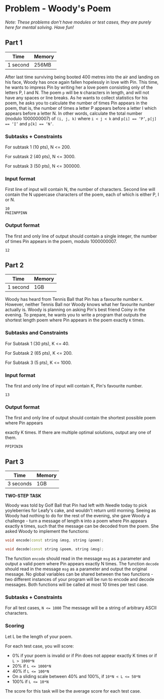# Problem - Woody's Poem

*Note: These problems don't have modules or test cases, they are purely here for mental solving. Have fun!*

## Part 1

| Time | Memory |
| --- | --- |
| 1 second | 256MB |

After last time surviving being booted 400 metres into the air and landing on his face, Woody has once again fallen hopelessly in love with Pin. This time, he wants to impress Pin by writing her a love poem consisting only of the letters P, I and N. The poem `p` will be `N` characters in length, and will not have any spaces or line breaks. As he wants to collect statistics for his poem, he asks you to calculate the number of times Pin appears in the poem, that is, the number of times a letter P appears before a letter I which appears before a letter N. In other words, calculate the total number (modulo 1000000007) of `(i, j, k)` where `i < j < k` and `p[i] == ‘P’`, `p[j] == ‘I’` and `p[k] == ‘N’`.

### Subtasks + Constraints

For subtask 1 (10 pts), N <= 200.

For subtask 2 (40 pts), N <= 3000.

For subtask 3 (50 pts), N <= 300000.

### Input format

First line of input will contain N, the number of characters. Second line will contain the N uppercase characters of the poem, each of which is either P, I or N.

```
10
PNIINPPINN
```

### Output format

The first and only line of output should contain a single integer, the number of times Pin appears in the poem, modulo 1000000007.

```
12
```

## Part 2

| Time | Memory |
| --- | --- |
| 1 second | 1GB |

Woody has heard from Tennis Ball that Pin has a favourite number `K`. However, neither Tennis Ball nor Woody knows what her favourite number actually is. Woody is planning on asking Pin's best friend Coiny in the evening. To prepare, he wants you to write a program that outputs the shortest length poem where Pin appears in the poem exactly `K` times.

### Subtasks and Constraints

For Subtask 1 (30 pts), K <= 40.

For Subtask 2 (65 pts), K <= 200.

For Subtask 3 (5 pts), K <= 1000.

### Input format

The first and only line of input will contain K, Pin's favourite number.

```
13
```

### Output format

The first and only line of output should contain the shortest possible poem where Pin appears 

exactly K times. If there are multiple optimal solutions, output any one of them.

```
PPIPININ
```

## Part 3

| Time | Memory |
| --- | --- |
| 3 seconds | 1GB |

**TWO-STEP TASK**

Woody was told by Golf Ball that Pin had left with Needle today to pick yoyleberries for Leafy's cake, and wouldn't return until morning. Seeing as Woody had nothing to do for the rest of the evening, she gave Woody a challenge - turn a message of length `N` into a poem where Pin appears exactly `N` times, such that the message can be decoded from the poem. She asked Woody to implement the functions:

```cpp
void encode(const string &msg, string &poem);

void decode(const string &poem, string &msg);
```

The function `encode` should read in the message `msg` as a parameter and output a valid poem where Pin appears exactly N times. The function `decode` should read in the message `msg` as a parameter and output the original message. No global variables can be shared between the two functions - two different instances of your program will be run to encode and decode messages. Both functions will be called at most 10 times per test case.

### Subtasks + Constraints

For all test cases, `N <= 1000`
The message will be a string of arbitrary ASCII characters.

### Scoring

Let L be the length of your poem. 

For each test case, you will score:

- 0% if your poem is invalid or if Pin does not appear exactly K times or if `L > 1000*N`
- 20% if `L <= 1000*N`
- 40% if `L <= 100*N`
- On a sliding scale between 40% and 100%, if `10*N < L <= 50*N`
- 100% if `L <= 10*N`

The score for this task will be the average score for each test case.

